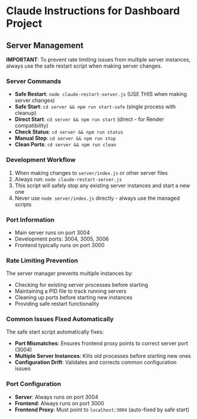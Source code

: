# Claude Instructions for Dashboard Project

## Server Management

**IMPORTANT**: To prevent rate limiting issues from multiple server instances, always use the safe restart script when making server changes.

### Server Commands

- **Safe Restart**: `node claude-restart-server.js` (USE THIS when making server changes)
- **Safe Start**: `cd server && npm run start-safe` (single process with cleanup)
- **Direct Start**: `cd server && npm run start` (direct - for Render compatibility)
- **Check Status**: `cd server && npm run status`
- **Manual Stop**: `cd server && npm run stop`
- **Clean Ports**: `cd server && npm run clean`

### Development Workflow

1. When making changes to `server/index.js` or other server files
2. Always run: `node claude-restart-server.js`
3. This script will safely stop any existing server instances and start a new one
4. Never use `node server/index.js` directly - always use the managed scripts

### Port Information

- Main server runs on port 3004
- Development ports: 3004, 3005, 3006
- Frontend typically runs on port 3000

### Rate Limiting Prevention

The server manager prevents multiple instances by:
- Checking for existing server processes before starting
- Maintaining a PID file to track running servers
- Cleaning up ports before starting new instances
- Providing safe restart functionality

### Common Issues Fixed Automatically

The safe start script automatically fixes:
- **Port Mismatches**: Ensures frontend proxy points to correct server port (3004)
- **Multiple Server Instances**: Kills old processes before starting new ones
- **Configuration Drift**: Validates and corrects common configuration issues

### Port Configuration

- **Server**: Always runs on port 3004
- **Frontend**: Always runs on port 3000
- **Frontend Proxy**: Must point to `localhost:3004` (auto-fixed by safe start)